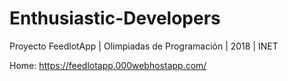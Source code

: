 # Enthusiastic-Developers

Proyecto FeedlotApp | Olimpiadas de Programación | 2018 | INET

Home: https://feedlotapp.000webhostapp.com/
